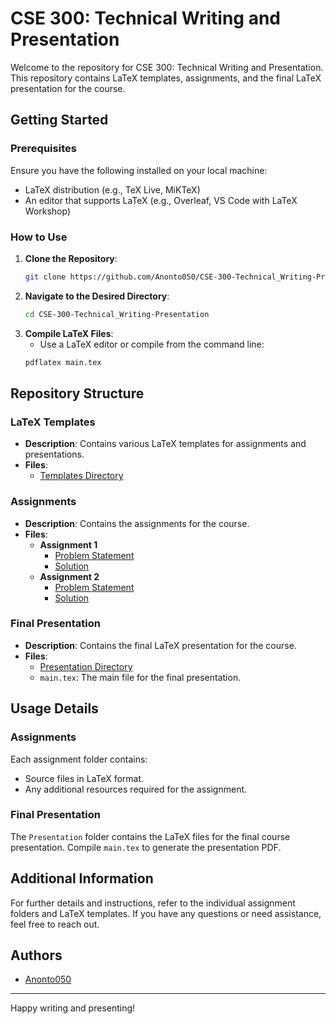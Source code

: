 # CSE 300: Technical Writing and Presentation

Welcome to the repository for CSE 300: Technical Writing and Presentation. This repository contains LaTeX templates, assignments, and the final LaTeX presentation for the course.

## Getting Started

### Prerequisites
Ensure you have the following installed on your local machine:
- LaTeX distribution (e.g., TeX Live, MiKTeX)
- An editor that supports LaTeX (e.g., Overleaf, VS Code with LaTeX Workshop)

### How to Use

1. **Clone the Repository**: 
    ```sh
    git clone https://github.com/Anonto050/CSE-300-Technical_Writing-Presentation.git
    ```
2. **Navigate to the Desired Directory**: 
    ```sh
    cd CSE-300-Technical_Writing-Presentation
    ```
3. **Compile LaTeX Files**:
    - Use a LaTeX editor or compile from the command line:
    ```sh
    pdflatex main.tex
    ```

## Repository Structure

### LaTeX Templates
- **Description**: Contains various LaTeX templates for assignments and presentations.
- **Files**:
  - [Templates Directory](/Template)

### Assignments
- **Description**: Contains the assignments for the course.
- **Files**:
  - **Assignment 1**
    - [Problem Statement](/Bonus%20assignments/Offline_1.pdf)
    - [Solution](/Bonus%20assignments/Offline_1)
  - **Assignment 2**
    - [Problem Statement](/Bonus%20assignments/offline2.pdf)
    - [Solution](/Bonus%20assignments/offline2)


### Final Presentation
- **Description**: Contains the final LaTeX presentation for the course.
- **Files**:
  - [Presentation Directory](Presentation/)
  - `main.tex`: The main file for the final presentation.

## Usage Details

### Assignments
Each assignment folder contains:
- Source files in LaTeX format.
- Any additional resources required for the assignment.

### Final Presentation
The `Presentation` folder contains the LaTeX files for the final course presentation. Compile `main.tex` to generate the presentation PDF.

## Additional Information
For further details and instructions, refer to the individual assignment folders and LaTeX templates. If you have any questions or need assistance, feel free to reach out.

## Authors
- [Anonto050](https://github.com/Anonto050)


---

Happy writing and presenting!
